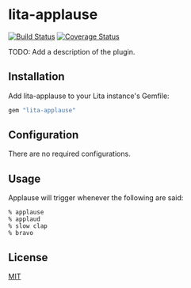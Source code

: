 # lita-applause

[![Build Status](https://travis-ci.org/natesholland/lita-applause.png?branch=master)](https://travis-ci.org/natesholland/lita-applause)
[![Coverage Status](https://coveralls.io/repos/natesholland/lita-applause/badge.png)](https://coveralls.io/r/natesholland/lita-applause)

TODO: Add a description of the plugin.

## Installation

Add lita-applause to your Lita instance's Gemfile:

``` ruby
gem "lita-applause"
```

## Configuration

There are no required configurations.

## Usage

Applause will trigger whenever the following are said:

```
% applause
% applaud
% slow clap
% bravo
```

## License

[MIT](http://opensource.org/licenses/MIT)
